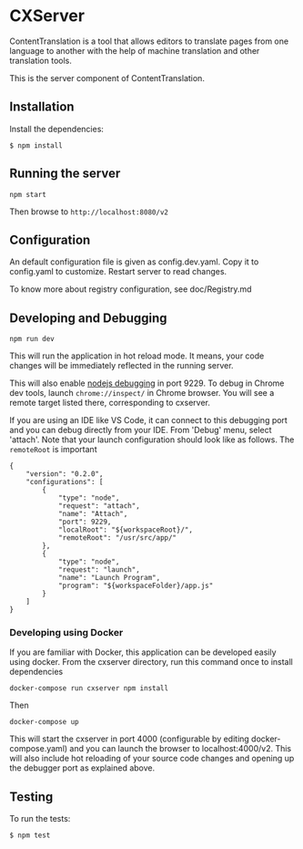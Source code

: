 # CXServer

ContentTranslation is a tool that allows editors to translate pages from one
language to another with the help of machine translation and other translation
tools.

This is the server component of ContentTranslation.

## Installation

Install the dependencies:

```$ npm install```

## Running the server

```lang=bash
npm start
```

Then browse to ```http://localhost:8080/v2```

## Configuration

An default configuration file is given as config.dev.yaml. Copy it to
config.yaml to customize. Restart server to read changes.

To know more about registry configuration, see doc/Registry.md

## Developing and Debugging

```lang=bash
npm run dev
```

This will run the application in hot reload mode. It means, your code changes
will be immediately reflected in the running server.

This will also enable [nodejs debugging](https://nodejs.org/en/docs/guides/debugging-getting-started/)
in port 9229. To debug in Chrome dev tools, launch `chrome://inspect/` in
Chrome browser. You will see a remote target listed there, corresponding to
cxserver.

If you are using an IDE like VS Code, it can connect to this debugging port and
you can debug directly from your IDE. From 'Debug' menu, select 'attach'. Note
that your launch configuration should look like as follows. The `remoteRoot` is
important

```lang=json
{
    "version": "0.2.0",
    "configurations": [
        {
            "type": "node",
            "request": "attach",
            "name": "Attach",
            "port": 9229,
            "localRoot": "${workspaceRoot}/",
            "remoteRoot": "/usr/src/app/"
        },
        {
            "type": "node",
            "request": "launch",
            "name": "Launch Program",
            "program": "${workspaceFolder}/app.js"
        }
    ]
}
```

### Developing using Docker

If you are familiar with Docker, this application can be developed easily using
docker. From the cxserver directory, run this command once to install dependencies

```lang=bash
docker-compose run cxserver npm install
```

Then

```lang=bash
docker-compose up
```

This will start the cxserver in port 4000 (configurable by editing
docker-compose.yaml) and you can launch the browser to localhost:4000/v2. This
will also include hot reloading of your source code changes and opening up the
debugger port as explained above.

## Testing

To run the tests:

```$ npm test```

